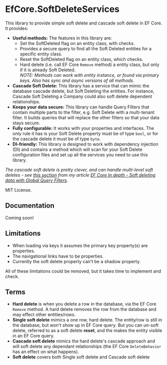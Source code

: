 # EfCore.SoftDeleteServices

This library to provide simple soft delete and cascade soft delete in EF Core. It provides:

- **Useful methods:** The features in this library are:
  - Set the SoftDeleted flag on an entity class, with checks.
  - Provides a secure query to find all the Soft Deleted entities for a specific entity class.
  - Reset the SoftDeleted flag on an entity class, which checks.
  - Hard delete (i.e. call EF Core `Remove` method) a entity class, but only if it is already Soft Deleted.  
*NOTE: Methods can work with entity instance, or found via primary keys. Also has sync and async versions of all methods.*
- **Cascade Soft Delete:** This library has a service that can mimic the database cascade delete, but Soft Deleting the entities. For instance, Cascade Soft Deleting a Company could also soft delete dependent relationships.
- **Keeps your data secure:** This library can handle Query Filters that contain multiple parts to the filter, e.g. Soft Delete with a multi-tenant filter. It builds queries that will replace the other filters so that your data stays secure.
- **Fully configurable:** It works with your properties and interfaces. The only rule it has is your Soft Delete property must be of type `bool`, or for the cascade delete it must be of type `byte`.
- **DI-friendly:** This library is designed to work with dependency injection (DI) and contains a method which will scan for your Soft Delete configuration files and set up all the services you need to use this library.

*The cascade soft delete is pretty clever, and can handle multi-level soft deletes - see [this section](https://www.thereformedprogrammer.net/ef-core-in-depth-soft-deleting-data-with-global-query-filters/#building-solution-3-cascade-softdeleteservice) from my article [EF Core In depth - Soft deleting data with Global Query Filters](https://www.thereformedprogrammer.net/ef-core-in-depth-soft-deleting-data-with-global-query-filters/).*

MIT License.

## Documentation

Coming soon!

## Limitations

- When loading via keys it assumes the primary key property(s) are properties.
- The navigational links have to be properties.
- Currently the soft delete property can't be a shadow property.

All of these limitations could be removed, but it takes time to implement and check.
## Terms

- **Hard delete** is when you delete a row in the database, via the EF Core `Remove` method. A hard delete removes the row from the database and may effect other entities/rows.
- **Single soft delete** mimics a one row, hard delete. The entity/row is still in the database, but won't show up in EF Core query. But you can un-soft delete, referred to as a soft delete **reset**, and the makes the entity visible in an EF Core query.
- **Cascade soft delete** mimics the hard delete's cascade approach and will soft delete any dependant relationships (the EF Core `DeleteBehavior` has an effect on what happens).
- **Soft delete** covers both Single soft delete and Cascade soft delete

